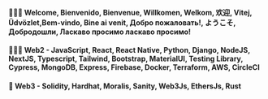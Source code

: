 #### 🙋🏽‍♀️ Welcome, Bienvenido, Bienvenue, Willkomen, Welkom, 欢迎, Vitej, Üdvözlet,Bem-vindo, Bine ai venit, Добро пожаловать!, ようこそ, Добродошли, Ласкаво просимо ласкаво просимо!

#### 👩🏽‍💻 Web2 - JavaScript, React, React Native, Python, Django, NodeJS, NextJS, Typescript, Tailwind, Bootstrap, MaterialUI, Testing Library, Cypress, MongoDB, Express, Firebase, Docker, Terraform, AWS, CircleCI

#### 🚀 Web3 - Solidity, Hardhat, Moralis, Sanity, Web3Js, EthersJs, Rust
